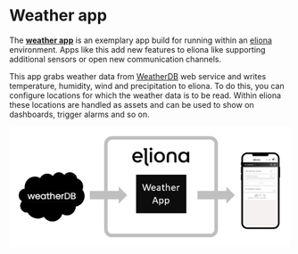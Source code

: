 # Weather app
The [**weather app**](https://github.com/eliona-smart-building-assistant/weather-app) is an exemplary app build for running within an [eliona](https://www.eliona.io/) environment. Apps like this add new features to eliona like supporting additional sensors or open new communication channels.

This app grabs weather data from [WeatherDB](https://weatherdbi.herokuapp.com/) web service and writes temperature, humidity, wind and precipitation to eliona. To do this, you can configure locations for which the weather data is to be read. Within eliona these locations are handled as assets and can be used to show on dashboards, trigger alarms and so on.

![Weather app](weather-app.png "Title")

<!---
## Installation ##

to be defined...
--->
